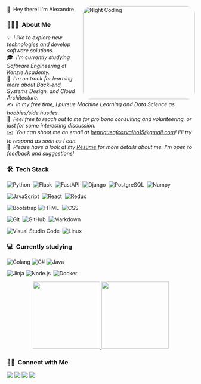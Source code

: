 👋 &nbsp;Hey there! I'm Alexandre
<img alt="Night Coding" src="https://orig00.deviantart.net/3c21/f/2015/161/6/4/dark_souls___solaire_idle_by_zedotagger-d8wrjt7.gif" width="300px" height="250px" style="border-radius:20px" align="right"/>

### 👨🏻‍💻 &nbsp;About Me

💡 &nbsp;<em>I like to explore new technologies and develop software solutions.</em>\
🎓 &nbsp;<em>I'm currently studying Software Engineering at Kenzie Academy.</em>\
🌱 &nbsp;<em>I'm on track for learning more about Back-end, Systems Design, and Cloud Architecture.</em>\
✍️ &nbsp;<em>In my free time, I pursue Machine Learning and Data Science as hobbies/side hustles.</em>\
💬 &nbsp;<em>Feel free to reach out to me for pro bono consulting and volunteering, or just for some interesting discussion.</em>\
✉️ &nbsp;<em>You can shoot me an email at henriqueafcarvalho15@gmail.com! I'll try to respond as soon as I can.</em>\
📄 &nbsp;<em>Please have a look at my [Résumé](https://drive.google.com/file/d/1YgDQaPiYTxlIS5End2VChaRrS8nJzcpe/view?usp=sharing) for more details about me. I'm open to feedback and suggestions!</em>




### 🛠 &nbsp;Tech Stack

![Python](https://img.shields.io/badge/-Python-050806?style=flat-square&logo=python)&nbsp;
![Flask](https://img.shields.io/badge/-Flask-050806?style=flat-square&logo=flask)&nbsp;
![FastAPI](https://img.shields.io/badge/-fastapi-050806?style=flat-square&logo=fastapi&logoColor=white)&nbsp;
![Django](https://img.shields.io/badge/-Django-050806?style=flat-square&logo=django&logoColor=092E20)&nbsp;
![PostgreSQL](https://img.shields.io/badge/-PostgreSQL-050806?style=flat-square&logo=PostgreSQL&logoColor=white)&nbsp;
![Numpy](https://img.shields.io/badge/-Numpy-050806?style=flat-square&logo=Numpy&logoColor=white)&nbsp;

![JavaScript](https://img.shields.io/badge/-JavaScript-050806?style=flat-square&logo=javascript)&nbsp;
![React](https://img.shields.io/badge/-React-050806?style=flat-square&logo=react)&nbsp;
![Redux](https://img.shields.io/badge/-Redux-050806?style=flat-square&logo=Redux&logoColor=white)

![Bootstrap](https://img.shields.io/badge/-Bootstrap-050806?style=flat-square&logo=bootstrap&logoColor=563D7C)
![HTML](https://img.shields.io/badge/-HTML-050806?style=flat-square&logo=HTML5)&nbsp;
![CSS](https://img.shields.io/badge/-CSS-050806?style=flat-square&logo=CSS3&logoColor=1572B6)&nbsp;

![Git](https://img.shields.io/badge/-Git-050806?style=flat-square&logo=git)&nbsp;
![GitHub](https://img.shields.io/badge/-GitHub-050806?style=flat-square&logo=github)&nbsp;
![Markdown](https://img.shields.io/badge/-Markdown-050806?style=flat-square&logo=markdown)

![Visual Studio Code](https://img.shields.io/badge/-Visual%20Studio%20Code-050806?style=flat-square&logo=visual-studio-code&logoColor=007ACC)&nbsp;
![Linux](https://img.shields.io/badge/-Linux-050806?style=flat-square&logo=Linux&logoColor=FCC624)

### 💻 &nbsp;Currently studying
![Golang](https://img.shields.io/badge/-Golang-050806?style=flat-square&logo=Go&logoColor=white)
![C#](https://img.shields.io/badge/-CSharp-050806?style=flat-square&logo=c#&logoColor=white)
![Java](https://img.shields.io/badge/-Java-050806?style=flat-square&logo=Java&logoColor=white)

![Jinja](https://img.shields.io/badge/-Jinja-050806?style=flat-square&logo=jinja&logoColor=white)
![Node.js](https://img.shields.io/badge/-Node.js-050806?style=flat-square&logo=node.js)&nbsp;
![Docker](https://img.shields.io/badge/-Docker-050806?style=flat-square&logo=Docker)


<p align="center">
<a href="https://github.com/alexandrealfa">
  <img height="180em" src="https://github-readme-stats-eight-theta.vercel.app/api?username=alexandrealfa&show_icons=true&theme=dark&include_all_commits=true&count_private=true"/>
  <img height="180em" src="https://github-readme-stats-eight-theta.vercel.app/api/top-langs/?username=alexandrealfa&layout=compact&langs_count=8&theme=dark"/>
</a>
</p>

### 🤝🏻 &nbsp;Connect with Me

<p align="center">

<a href="https://www.linkedin.com/in/alexandre-alfa-b427a6158/"><img src="https://img.shields.io/badge/-Alexandre%20Alfa-0077B5?style=flat&logo=Linkedin&logoColor=white"/></a>
<a href="mailto:henriqueafcarvalho15@gmail.com"><img src="https://img.shields.io/badge/-henriqueafcarvalho15@gmail.com-D14836?style=flat&logo=Gmail&logoColor=white"/></a>
<a href="https://www.instagram.com/alee_alfa/"><img src="https://img.shields.io/badge/-@alee_alfa_-E4405F?style=flat&logo=Instagram&logoColor=white"/></a>
<a href="https://twitter.com/Spectro_Falls"><img src="https://img.shields.io/badge/-@Spectro_Falls-1877F2?style=flat&logo=Twitter&logoColor=white"/></a>
</p>
